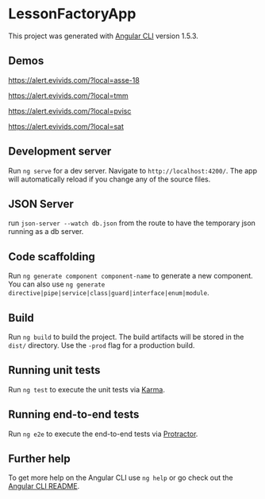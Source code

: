 # LessonFactoryApp

This project was generated with [Angular CLI](https://github.com/angular/angular-cli) version 1.5.3.

## Demos

https://alert.evivids.com/?local=asse-18

https://alert.evivids.com/?local=tmm

https://alert.evivids.com/?local=pvisc

https://alert.evivids.com/?local=sat

## Development server

Run `ng serve` for a dev server. Navigate to `http://localhost:4200/`. The app will automatically reload if you change any of the source files.

## JSON Server
run `json-server --watch db.json` from the route to have the temporary json running as a db server.

## Code scaffolding

Run `ng generate component component-name` to generate a new component. You can also use `ng generate directive|pipe|service|class|guard|interface|enum|module`.

## Build

Run `ng build` to build the project. The build artifacts will be stored in the `dist/` directory. Use the `-prod` flag for a production build.

## Running unit tests

Run `ng test` to execute the unit tests via [Karma](https://karma-runner.github.io).

## Running end-to-end tests

Run `ng e2e` to execute the end-to-end tests via [Protractor](http://www.protractortest.org/).

## Further help

To get more help on the Angular CLI use `ng help` or go check out the [Angular CLI README](https://github.com/angular/angular-cli/blob/master/README.md).
